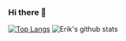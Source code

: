 ### Hi there 👋

<!--
**ErikMoxley/ErikMoxley** is a ✨ _special_ ✨ repository because its `README.md` (this file) appears on your GitHub profile.

Here are some ideas to get you started:

- 🔭 I’m currently working on ...
- 🌱 I’m currently learning ...
- 👯 I’m looking to collaborate on ...
- 🤔 I’m looking for help with ...
- 💬 Ask me about ...
- 📫 How to reach me: ...
- 😄 Pronouns: ...
- ⚡ Fun fact: ...
-->

[![Top Langs](https://github-readme-stats.vercel.app/api/top-langs/?username=ErikMoxley&layout=compact&theme=dark&show_icons=true)](https://github.com/anuraghazra/github-readme-stats)
![Erik's github stats](https://github-readme-stats.vercel.app/api?username=ErikMoxley&theme=dark&show_icons=true&hide=contribs,issues)
